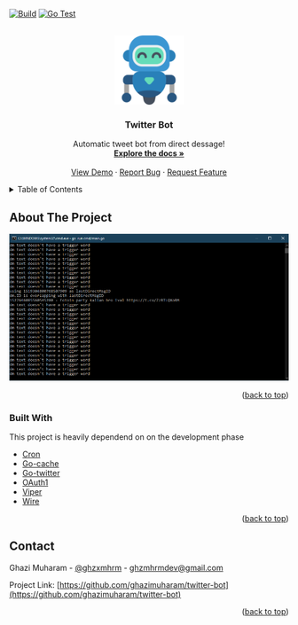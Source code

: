 [![Build](https://github.com/ghazimuharam/twitter-bot/actions/workflows/go.yml/badge.svg?branch=master)](https://github.com/ghazimuharam/twitter-bot/actions/workflows/go.yml)
[![Go Test](https://github.com/ghazimuharam/twitter-bot/actions/workflows/main.yml/badge.svg)](https://github.com/ghazimuharam/twitter-bot/actions/workflows/main.yml)

<div id="top"></div>
<!-- PROJECT LOGO -->
<br />
<div align="center">
  <a href="https://github.com/ghazimuharam/twitter-bot">
    <img src="template/assets/robot.png" alt="Logo" width=125>
  </a>

  <h3 align="center">Twitter Bot</h3>

  <p align="center">
    Automatic tweet bot from direct dessage!
    <br />
    <a href="https://github.com/othneildrew/Best-README-Template"><strong>Explore the docs »</strong></a>
    <br />
    <br />
    <a href="https://twitter.com/GAMEFESS_">View Demo</a>
    ·
    <a href="https://github.com/ghazimuharam/twitter-bot/issues">Report Bug</a>
    ·
    <a href="https://github.com/ghazimuharam/twitter-bot/issues">Request Feature</a>
  </p>
</div>



<!-- TABLE OF CONTENTS -->
<details>
  <summary>Table of Contents</summary>
  <ol>
    <li>
      <a href="#about-the-project">About The Project</a>
      <ul>
        <li><a href="#built-with">Built With</a></li>
      </ul>
    </li>
    <li><a href="#contact">Contact</a></li>
  </ol>
</details>



<!-- ABOUT THE PROJECT -->
## About The Project

![twitter-bot](template/assets/application.png)


<p align="right">(<a href="#top">back to top</a>)</p>


### Built With

This project is heavily dependend on on the development phase

* [Cron](https://github.com/robfig/cron/v3)
* [Go-cache](https://github.com/patrickmn/go-cache)
* [Go-twitter](https://github.com/ghazimuharam/go-twitter)
* [OAuth1](https://github.com/dghubble/oauth1)
* [Viper](github.com/spf13/viper)
* [Wire](https://github.com/google/wire)
<p align="right">(<a href="#top">back to top</a>)</p>

<!-- CONTACT -->
## Contact

Ghazi Muharam - [@ghzxmhrm](https://twitter.com/ghzxmhrm) - ghzmhrmdev@gmail.com

Project Link: [https://github.com/ghazimuharam/twitter-bot](https://github.com/ghazimuharam/twitter-bot)

<p align="right">(<a href="#top">back to top</a>)</p>
